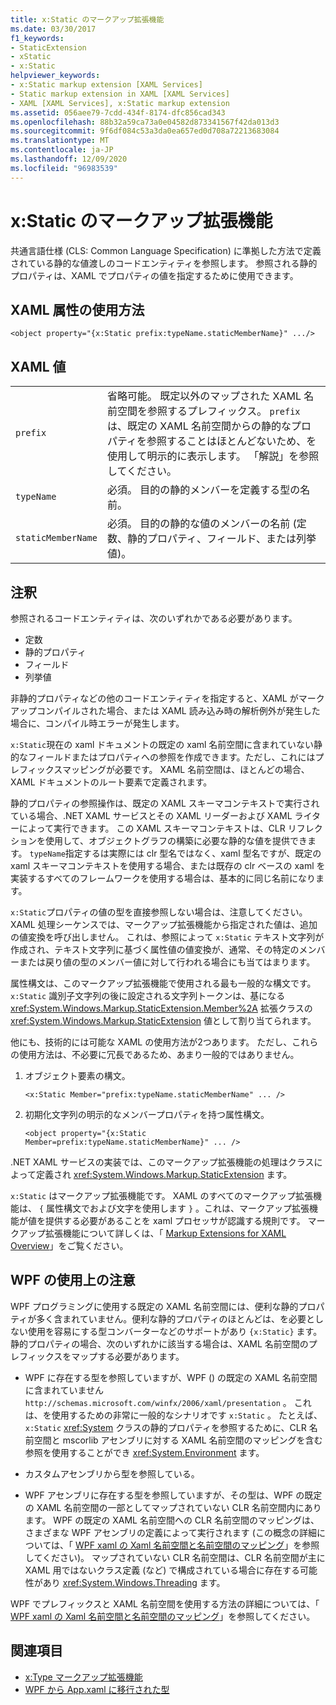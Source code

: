 ```yaml
---
title: x:Static のマークアップ拡張機能
ms.date: 03/30/2017
f1_keywords:
- StaticExtension
- xStatic
- x:Static
helpviewer_keywords:
- x:Static markup extension [XAML Services]
- Static markup extension in XAML [XAML Services]
- XAML [XAML Services], x:Static markup extension
ms.assetid: 056aee79-7cdd-434f-8174-dfc856cad343
ms.openlocfilehash: 88b32a59ca73a0e04582d873341567f42da013d3
ms.sourcegitcommit: 9f6df084c53a3da0ea657ed0d708a72213683084
ms.translationtype: MT
ms.contentlocale: ja-JP
ms.lasthandoff: 12/09/2020
ms.locfileid: "96983539"
---
```

# <a name="xstatic-markup-extension"></a>x:Static のマークアップ拡張機能

共通言語仕様 (CLS: Common Language Specification) に準拠した方法で定義されている静的な値渡しのコードエンティティを参照します。 参照される静的プロパティは、XAML でプロパティの値を指定するために使用できます。

## <a name="xaml-attribute-usage"></a>XAML 属性の使用方法

```xaml
<object property="{x:Static prefix:typeName.staticMemberName}" .../>
```

## <a name="xaml-values"></a>XAML 値

| | |
|-|-|
|`prefix`|省略可能。 既定以外のマップされた XAML 名前空間を参照するプレフィックス。 `prefix` は、既定の XAML 名前空間からの静的なプロパティを参照することはほとんどないため、を使用して明示的に表示します。 「解説」を参照してください。|
|`typeName`|必須。 目的の静的メンバーを定義する型の名前。|
|`staticMemberName`|必須。 目的の静的な値のメンバーの名前 (定数、静的プロパティ、フィールド、または列挙値)。|

## <a name="remarks"></a>注釈

参照されるコードエンティティは、次のいずれかである必要があります。

- 定数
- 静的プロパティ
- フィールド
- 列挙値

非静的プロパティなどの他のコードエンティティを指定すると、XAML がマークアップコンパイルされた場合、または XAML 読み込み時の解析例外が発生した場合に、コンパイル時エラーが発生します。

`x:Static`現在の xaml ドキュメントの既定の xaml 名前空間に含まれていない静的なフィールドまたはプロパティへの参照を作成できます。ただし、これにはプレフィックスマッピングが必要です。 XAML 名前空間は、ほとんどの場合、XAML ドキュメントのルート要素で定義されます。

静的プロパティの参照操作は、既定の XAML スキーマコンテキストで実行されている場合、.NET XAML サービスとその XAML リーダーおよび XAML ライターによって実行できます。 この XAML スキーマコンテキストは、CLR リフレクションを使用して、オブジェクトグラフの構築に必要な静的な値を提供できます。 `typeName`指定するは実際には clr 型名ではなく、xaml 型名ですが、既定の xaml スキーマコンテキストを使用する場合、または既存の clr ベースの xaml を実装するすべてのフレームワークを使用する場合は、基本的に同じ名前になります。

`x:Static`プロパティの値の型を直接参照しない場合は、注意してください。 XAML 処理シーケンスでは、マークアップ拡張機能から指定された値は、追加の値変換を呼び出しません。 これは、参照によって `x:Static` テキスト文字列が作成され、テキスト文字列に基づく属性値の値変換が、通常、その特定のメンバーまたは戻り値の型のメンバー値に対して行われる場合にも当てはまります。

属性構文は、このマークアップ拡張機能で使用される最も一般的な構文です。 `x:Static` 識別子文字列の後に設定される文字列トークンは、基になる <xref:System.Windows.Markup.StaticExtension.Member%2A> 拡張クラスの <xref:System.Windows.Markup.StaticExtension> 値として割り当てられます。

他にも、技術的には可能な XAML の使用方法が2つあります。 ただし、これらの使用方法は、不必要に冗長であるため、あまり一般的ではありません。

01. オブジェクト要素の構文。

    ```xaml
    <x:Static Member="prefix:typeName.staticMemberName" ... />
    ```

02. 初期化文字列の明示的なメンバープロパティを持つ属性構文。

    ```xaml
    <object property="{x:Static Member=prefix:typeName.staticMemberName}" ... />
    ```

.NET XAML サービスの実装では、このマークアップ拡張機能の処理はクラスによって定義され <xref:System.Windows.Markup.StaticExtension> ます。

`x:Static` はマークアップ拡張機能です。 XAML のすべてのマークアップ拡張機能は、 `{` 属性構文でおよび文字を使用します `}` 。これは、マークアップ拡張機能が値を提供する必要があることを xaml プロセッサが認識する規則です。 マークアップ拡張機能について詳しくは、「 [Markup Extensions for XAML Overview](markup-extensions-overview.md)」をご覧ください。

## <a name="wpf-usage-notes"></a>WPF の使用上の注意

WPF プログラミングに使用する既定の XAML 名前空間には、便利な静的プロパティが多く含まれていません。便利な静的プロパティのほとんどは、を必要としない使用を容易にする型コンバーターなどのサポートがあり `{x:Static}` ます。 静的プロパティの場合、次のいずれかに該当する場合は、XAML 名前空間のプレフィックスをマップする必要があります。

- WPF に存在する型を参照していますが、WPF () の既定の XAML 名前空間に含まれていません `http://schemas.microsoft.com/winfx/2006/xaml/presentation` 。 これは、を使用するための非常に一般的なシナリオです `x:Static` 。 たとえば、 `x:Static` <xref:System> クラスの静的プロパティを参照するために、CLR 名前空間と mscorlib アセンブリに対する XAML 名前空間のマッピングを含む参照を使用することができ <xref:System.Environment> ます。

- カスタムアセンブリから型を参照している。

- WPF アセンブリに存在する型を参照していますが、その型は、WPF の既定の XAML 名前空間の一部としてマップされていない CLR 名前空間内にあります。 WPF の既定の XAML 名前空間への CLR 名前空間のマッピングは、さまざまな WPF アセンブリの定義によって実行されます (この概念の詳細については、「 [WPF xaml の Xaml 名前空間と名前空間のマッピング](../framework/wpf/advanced/xaml-namespaces-and-namespace-mapping-for-wpf-xaml.md)」を参照してください)。 マップされていない CLR 名前空間は、CLR 名前空間が主に XAML 用ではないクラス定義 (など) で構成されている場合に存在する可能性があり <xref:System.Windows.Threading> ます。

WPF でプレフィックスと XAML 名前空間を使用する方法の詳細については、「 [WPF xaml の Xaml 名前空間と名前空間のマッピング](../framework/wpf/advanced/xaml-namespaces-and-namespace-mapping-for-wpf-xaml.md)」を参照してください。

## <a name="see-also"></a>関連項目

- [x:Type マークアップ拡張機能](xtype-markup-extension.md)
- [WPF から App.xaml に移行された型](../framework/wpf/advanced/types-migrated-from-wpf-to-system.md)
